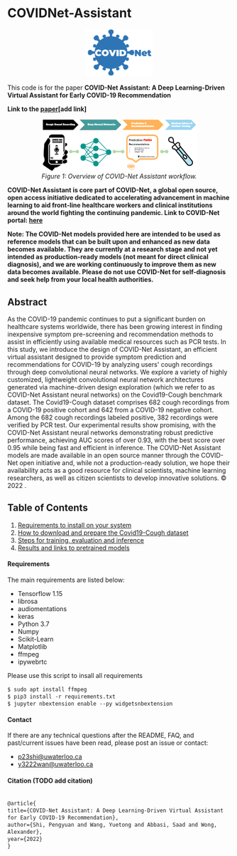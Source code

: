 # COVIDNet-Assistant

<p align="center">
	<img src="image/covidnetlogo.png" alt="photo not available" width="30%" height="30%">
	<br>
	<em></em>
</p>


This code is for the paper **COVID-Net Assistant: A Deep Learning-Driven Virtual Assistant for Early COVID-19 Recommendation** 

**Link to the [paper](https://arxiv.org)[add link]**

<p align="center">
	<img src="image/covidnet_assitant_workflow.png" alt="photo not available" width="70%" height="70%">
	<br>
	<em>Figure 1: Overview  of COVID-Net Assistant workflow.</em>
</p>

**COVID-Net Assistant is core part of COVID-Net, a global open source, open access initiative dedicated to accelerating advancement in machine learning to aid front-line healthcare workers and clinical institutions around the world fighting the continuing pandemic. Link to COVID-Net portal: [here](https://alexswong.github.io/COVID-Net/)**

**Note: The COVID-Net models provided here are intended to be used as reference models that can be built upon and enhanced as new data becomes available. They are currently at a research stage and not yet intended as production-ready models (not meant for direct clinical diagnosis), and we are working continuously to improve them as new data becomes available. Please do not use COVID-Net for self-diagnosis and seek help from your local health authorities.**


## Abstract

As the COVID-19 pandemic continues to put a significant burden on healthcare systems worldwide, there has been growing interest in finding inexpensive symptom pre-screening and recommendation methods to assist in efficiently using available medical resources such as PCR tests. In this study, we introduce the design of COVID-Net Assistant, an efficient virtual assistant designed to provide symptom prediction and recommendations for COVID-19 by analyzing users' cough recordings through deep convolutional neural networks. We explore a variety of highly customized, lightweight convolutional neural network architectures generated via machine-driven design exploration (which we refer to as COVID-Net Assistant neural networks) on the Covid19-Cough benchmark dataset. The Covid19-Cough dataset comprises 682 cough recordings from a COVID-19 positive cohort and 642 from a COVID-19 negative cohort. Among the 682 cough recordings labeled positive, 382 recordings were verified by PCR test. Our experimental results show promising, with the COVID-Net Assistant neural networks demonstrating robust predictive performance, achieving AUC scores of over 0.93, with the best score over 0.95 while being fast and efficient in inference. The COVID-Net Assistant models are made available in an open source manner through the COVID-Net open initiative and, while not a production-ready solution, we hope their availability acts as a good resource for clinical scientists, machine learning researchers, as well as citizen scientists to develop innovative solutions.  © 2022 .


## Table of Contents
1. [Requirements to install on your system](#requirements)
2. [How to download and prepare the Covid19-Cough dataset](docs/dataset.md)
3. [Steps for training, evaluation and inference](docs/train_eval_inference.md)
4. [Results and links to pretrained models](docs/models.md)


#### Requirements
The main requirements are listed below:

* Tensorflow 1.15
* librosa
* audiomentations
* keras
* Python 3.7
* Numpy
* Scikit-Learn
* Matplotlib
* ffmpeg
* ipywebrtc

Please use this script to insall all requirements
```
$ sudo apt install ffmpeg
$ pip3 install -r requirements.txt
$ jupyter nbextension enable --py widgetsnbextension
```

#### Contact

If there are any technical questions after the README, FAQ, and past/current issues have been read, please post an issue or contact:

* p23shi@uwaterloo.ca
* y3222wan@uwaterloo.ca

#### Citation (TODO add citation)

```

@article{
title={COVID-Net Assistant: A Deep Learning-Driven Virtual Assistant for Early COVID-19 Recommendation},
author={Shi, Pengyuan and Wang, Yuetong and Abbasi, Saad and Wong, Alexander},
year={2022}
}

```
